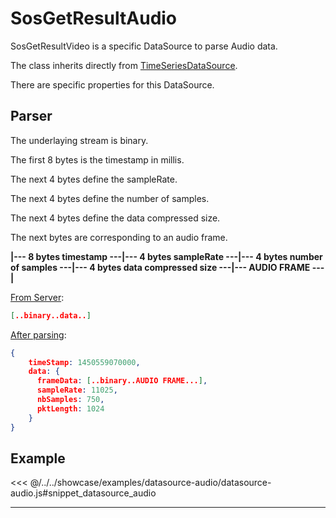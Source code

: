 # SosGetResultAudio

SosGetResultVideo is a specific DataSource to parse Audio data.

The class inherits directly from [TimeSeriesDataSource](general.md).

There are specific properties for this DataSource.

## Parser

The underlaying stream is binary.
 
The first 8 bytes is the timestamp in millis.
 
The next 4 bytes define the sampleRate.

The next 4 bytes define the number of samples.

The next 4 bytes define the data compressed size.

The next bytes are corresponding to an audio frame.

**|--- 8 bytes timestamp ---|--- 4 bytes sampleRate ---|--- 4 bytes number of samples ---|--- 4 bytes data compressed size ---|--- AUDIO FRAME ---|**

<ins>From Server</ins>:

```json
[..binary..data..]
```

<ins>After parsing</ins>:

```json
{
    timeStamp: 1450559070000,
    data: {
      frameData: [..binary..AUDIO FRAME...],
      sampleRate: 11025,
      nbSamples: 750,
      pktLength: 1024
    } 
}  
```

## Example

<<< @/../../showcase/examples/datasource-audio/datasource-audio.js#snippet_datasource_audio

<hr class="demo-hr"/>

<Example path="/showcase/datasource-audio.html" style="border:none;width:100%;height: 500px" />



